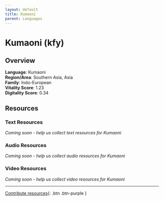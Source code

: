```yaml
---
layout: default
title: Kumaoni
parent: Languages
---
```


# Kumaoni (kfy)

## Overview

**Language**: Kumaoni  
**Region/Area**: Southern Asia, Asia  
**Family**: Indo-European  
**Vitality Score**: 1.23  
**Digitality Score**: 0.34  

## Resources

### Text Resources
*Coming soon - help us collect text resources for Kumaoni*

### Audio Resources
*Coming soon - help us collect audio resources for Kumaoni*

### Video Resources
*Coming soon - help us collect video resources for Kumaoni*

---

[Contribute resources](https://fairtrain.github.io/){: .btn .btn-purple }

